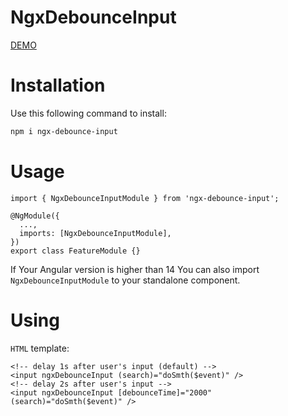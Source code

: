 # NgxDebounceInput

[DEMO](https://stackblitz.com/edit/stackblitz-starters-mkgg2r?file=src%2Fapp%2Fapp.component.ts)

# Installation

Use this following command to install:

```bash
npm i ngx-debounce-input
```

# Usage

```
import { NgxDebounceInputModule } from 'ngx-debounce-input';

@NgModule({
  ...,
  imports: [NgxDebounceInputModule],
})
export class FeatureModule {}
```

If Your Angular version is higher than 14 You can also import `NgxDebounceInputModule` to your standalone component.

# Using

`HTML` template:

```
<!-- delay 1s after user's input (default) -->
<input ngxDebounceInput (search)="doSmth($event)" />
<!-- delay 2s after user's input -->
<input ngxDebounceInput [debounceTime]="2000" (search)="doSmth($event)" />
```
